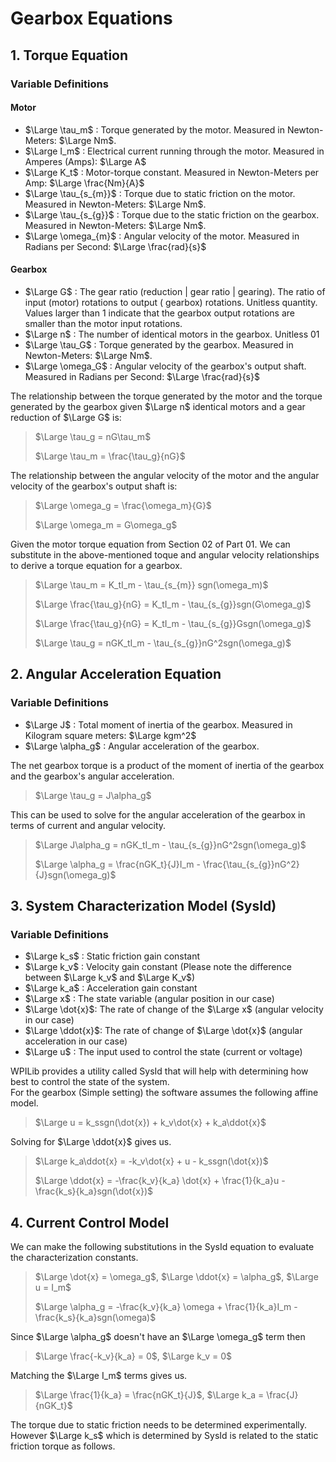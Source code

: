 # Gearbox Equations

## 1. Torque Equation

### Variable Definitions

#### Motor

* $\Large \tau_m$ : Torque generated by the motor. Measured in Newton-Meters: $\Large Nm$.
* $\Large I_m$ : Electrical current running through the motor. Measured in Amperes (Amps): $\Large A$
* $\Large K_t$ : Motor-torque constant. Measured in Newton-Meters per Amp: $\Large \frac{Nm}{A}$
* $\Large \tau_{s_{m}}$ : Torque due to static friction on the motor. Measured in Newton-Meters: $\Large Nm$.
* $\Large \tau_{s_{g}}$ : Torque due to the static friction on the gearbox. Measured in Newton-Meters: $\Large Nm$.
* $\Large \omega_{m}$ : Angular velocity of the motor. Measured in Radians per Second: $\Large \frac{rad}{s}$

#### Gearbox

* $\Large G$ : The gear ratio (reduction | gear ratio | gearing). The ratio of input (motor) rotations to output (
  gearbox) rotations. Unitless quantity. Values larger than 1 indicate that the gearbox output rotations are smaller
  than the motor input rotations.
* $\Large n$ : The number of identical motors in the gearbox. Unitless 01
* $\Large \tau_G$ : Torque generated by the gearbox. Measured in Newton-Meters: $\Large Nm$.
* $\Large \omega_G$ : Angular velocity of the gearbox's output shaft. Measured in Radians per
  Second: $\Large \frac{rad}{s}$

The relationship between the torque generated by the motor and the torque generated by the gearbox given $\Large n$ identical motors and a gear
reduction of $\Large G$ is:

> $\Large \tau_g = nG\tau_m$
>
> $\Large \tau_m = \frac{\tau_g}{nG}$

The relationship between the angular velocity of the motor and the angular velocity of the gearbox's output shaft is:

> $\Large \omega_g = \frac{\omega_m}{G}$
>
> $\Large \omega_m = G\omega_g$

Given the motor torque equation from Section 02 of Part 01. We can substitute in the above-mentioned toque and angular
velocity relationships to derive a torque equation for a gearbox.


> $\Large \tau_m = K_tI_m - \tau_{s_{m}} sgn(\omega_m)$
>
> $\Large \frac{\tau_g}{nG} = K_tI_m - \tau_{s_{g}}sgn(G\omega_g)$
>
> $\Large \frac{\tau_g}{nG} = K_tI_m - \tau_{s_{g}}Gsgn(\omega_g)$
>
> $\Large \tau_g = nGK_tI_m - \tau_{s_{g}}nG^2sgn(\omega_g)$

## 2. Angular Acceleration Equation

### Variable Definitions

* $\Large J$ : Total moment of inertia of the gearbox. Measured in Kilogram square meters: $\Large kgm^2$
* $\Large \alpha_g$ : Angular acceleration of the gearbox.

The net gearbox torque is a product of the moment of inertia of the gearbox and the gearbox's angular acceleration.

> $\Large \tau_g = J\alpha_g$

This can be used to solve for the angular acceleration of the gearbox in terms of current and angular velocity. 

> $\Large J\alpha_g = nGK_tI_m - \tau_{s_{g}}nG^2sgn(\omega_g)$
> 
> $\Large \alpha_g = \frac{nGK_t}{J}I_m - \frac{\tau_{s_{g}}nG^2}{J}sgn(\omega_g)$

## 3. System Characterization Model (SysId)

### Variable Definitions

* $\Large k_s$ : Static friction gain constant
* $\Large k_v$ : Velocity gain constant (Please note the difference between $\Large k_v$ and $\Large K_v$)
* $\Large k_a$ : Acceleration gain constant
* $\Large x$ : The state variable (angular position in our case)
* $\Large \dot{x}$: The rate of change of the $\Large x$ (angular velocity in our case)
* $\Large \ddot{x}$: The rate of change of $\Large \dot{x}$ (angular acceleration in our case)
* $\Large u$ : The input used to control the state (current or voltage)

WPILib provides a utility called SysId that will help with determining how best to control the state of the system.  
For the gearbox (Simple setting) the software assumes the following affine model.  

> $\Large u = k_ssgn(\dot{x}) + k_v\dot{x} + k_a\ddot{x}$

Solving for $\Large \ddot{x}$ gives us.

> $\Large k_a\ddot{x} = -k_v\dot{x} + u - k_ssgn(\dot{x})$
> 
> $\Large \ddot{x} = -\frac{k_v}{k_a} \dot{x} + \frac{1}{k_a}u - \frac{k_s}{k_a}sgn(\dot{x})$

## 4. Current Control Model

We can make the following substitutions in the SysId equation to evaluate the characterization constants.

> $\Large \dot{x} = \omega_g$, $\Large \ddot{x} = \alpha_g$, $\Large u = I_m$
> 
> $\Large \alpha_g = -\frac{k_v}{k_a} \omega + \frac{1}{k_a}I_m - \frac{k_s}{k_a}sgn(\omega)$

Since $\Large \alpha_g$ doesn't have an $\Large \omega_g$ term then 

> $\Large \frac{-k_v}{k_a} = 0$, $\Large k_v = 0$

Matching the $\Large I_m$ terms gives us.

> $\Large \frac{1}{k_a} = \frac{nGK_t}{J}$, $\Large k_a = \frac{J}{nGK_t}$

The torque due to static friction needs to be determined experimentally.  However $\Large k_s$ which is determined by SysId is related to the static friction torque as follows.

